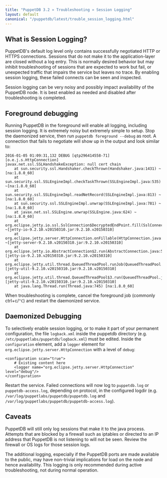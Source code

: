 ```yaml
---
title: "PuppetDB 3.2 » Troubleshooting » Session Logging"
layout: default
canonical: "/puppetdb/latest/trouble_session_logging.html"
---
```


What is Session Logging?
-----

PuppetDB's default log level only contains successfully negotiated HTTP or
HTTPS connections. Sessions that do not make it to the application-layer are
closed without a log entry. This is normally desired behavior but may inhibit
troubleshooting of sessions that are expected to work but fail, or unexpected
traffic that impairs the service but leaves no trace. By enabling session
logging, these failed connects can be seen and inspected.

Session logging can be very noisy and possibly impact availability of the
PuppetDB node. It is best enabled as needed and disabled after troubleshooting
is completed.

Foreground debugging
-----

Running PuppetDB in the foreground will enable all logging, including session
logging. It is extremely noisy but extremely simple to setup. Stop the
daemonized service, then run `puppetdb foreground --debug` as root. A
connection that fails to negotiate will show up in the output and look similar
to:

    2016-01-05 01:09:31,132 DEBUG [qtp296414558-71] [o.e.j.s.HttpConnection]
    javax.net.ssl.SSLHandshakeException: null cert chain
	    at sun.security.ssl.Handshaker.checkThrown(Handshaker.java:1431) ~[na:1.8.0_60]
	    at sun.security.ssl.SSLEngineImpl.checkTaskThrown(SSLEngineImpl.java:535) ~[na:1.8.0_60]
	    at sun.security.ssl.SSLEngineImpl.readNetRecord(SSLEngineImpl.java:813) ~[na:1.8.0_60]
	    at sun.security.ssl.SSLEngineImpl.unwrap(SSLEngineImpl.java:781) ~[na:1.8.0_60]
	    at javax.net.ssl.SSLEngine.unwrap(SSLEngine.java:624) ~[na:1.8.0_60]
	    at org.eclipse.jetty.io.ssl.SslConnection$DecryptedEndPoint.fill(SslConnection.java:516) ~[jetty-io-9.2.10.v20150310.jar:9.2.10.v20150310]
	    at org.eclipse.jetty.server.HttpConnection.onFillable(HttpConnection.java:239) ~[jetty-server-9.2.10.v20150310.jar:9.2.10.v20150310]
	    at org.eclipse.jetty.io.AbstractConnection$2.run(AbstractConnection.java:540) [jetty-io-9.2.10.v20150310.jar:9.2.10.v20150310]
	    at org.eclipse.jetty.util.thread.QueuedThreadPool.runJob(QueuedThreadPool.java:635) [jetty-util-9.2.10.v20150310.jar:9.2.10.v20150310]
	    at org.eclipse.jetty.util.thread.QueuedThreadPool$3.run(QueuedThreadPool.java:555) [jetty-util-9.2.10.v20150310.jar:9.2.10.v20150310]
	    at java.lang.Thread.run(Thread.java:745) [na:1.8.0_60]

When troubleshooting is complete, cancel the foreground job (commonly
ctrl+c/`^C`) and restart the daemonized service.

Daemonized Debugging
-----

To selectively enable session logging, or to make it part of your permanent
configuration, the file `logback.xml` inside the puppetdb directory
(e.g. `/etc/puppetlabs/puppetdb/logback.xml`) must be edited. Inside the
`configuration` element, add a `logger` element for
`org.eclipse.jetty.server.HttpConnection` with a level of `debug`:

    <configuration scan="true">
        # Existing content here
        <logger name="org.eclipse.jetty.server.HttpConnection" level="debug"/>
    </configuration>

Restart the service. Failed connections will now log to `puppetdb.log` or
`puppetdb-access.log`, depending on protocol, in the configured logdir (e.g.
`/var/log/puppetlabs/puppetdb/puppetdb.log` and
`/var/log/puppetlabs/puppetdb/puppetdb-access.log`).

Caveats
-----

PuppetDB will still only log sessions that make it to the java process.
Attempts that are blocked by a firewall such as iptables or directed to an
IP address that PuppetDB is not listening to will not be seen. Review the
firewall or OS logs for those session logs.

The additional logging, especially if the PuppetDB ports are made available to
the public, may have non-trivial implications for load on the node and hence
availability. This logging is only recommended during active troubleshooting,
not during normal operation.

